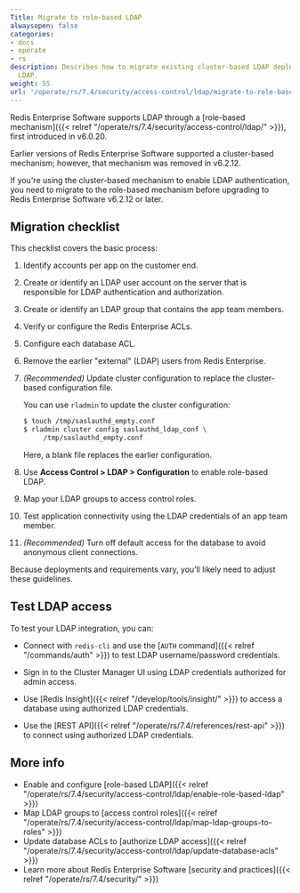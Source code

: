 ```yaml
---
Title: Migrate to role-based LDAP
alwaysopen: false
categories:
- docs
- operate
- rs
description: Describes how to migrate existing cluster-based LDAP deployments to role-based
  LDAP.
weight: 55
url: '/operate/rs/7.4/security/access-control/ldap/migrate-to-role-based-ldap/'
---
```


Redis Enterprise Software supports LDAP through a [role-based mechanism]({{< relref "/operate/rs/7.4/security/access-control/ldap/" >}}), first introduced in v6.0.20.

Earlier versions of Redis Enterprise Software supported a cluster-based mechanism; however, that mechanism was removed in v6.2.12.

If you're using the cluster-based mechanism to enable LDAP authentication, you need to migrate to the role-based mechanism before upgrading to Redis Enterprise Software v6.2.12 or later.

## Migration checklist

This checklist covers the basic process:

1.  Identify accounts per app on the customer end.

1.  Create or identify an LDAP user account on the server that is responsible for LDAP authentication and authorization.

1.  Create or identify an LDAP group that contains the app team members.

1.  Verify or configure the Redis Enterprise ACLs.

1.  Configure each database ACL.

1.  Remove the earlier "external" (LDAP) users from Redis Enterprise.

1.  _(Recommended)_ Update cluster configuration to replace the cluster-based configuration file.

    You can use `rladmin` to update the cluster configuration:

    ``` bash
    $ touch /tmp/saslauthd_empty.conf
    $ rladmin cluster config saslauthd_ldap_conf \
         /tmp/saslauthd_empty.conf
    ```

    Here, a blank file replaces the earlier configuration.

1.  Use **Access Control > LDAP > Configuration** to enable role-based LDAP.

1.  Map your LDAP groups to access control roles.

1.  Test application connectivity using the LDAP credentials of an app team member.

1.  _(Recommended)_ Turn off default access for the database to avoid anonymous client connections.

 Because deployments and requirements vary, you’ll likely need to adjust these guidelines.

## Test LDAP access

To test your LDAP integration, you can:

- Connect with `redis-cli` and use the [`AUTH` command]({{< relref "/commands/auth" >}}) to test LDAP username/password credentials.

- Sign in to the Cluster Manager UI using LDAP credentials authorized for admin access.

- Use [Redis Insight]({{< relref "/develop/tools/insight/" >}}) to access a database using authorized LDAP credentials.

- Use the [REST API]({{< relref "/operate/rs/7.4/references/rest-api" >}}) to connect using authorized LDAP credentials.

## More info

- Enable and configure [role-based LDAP]({{< relref "/operate/rs/7.4/security/access-control/ldap/enable-role-based-ldap" >}})
- Map LDAP groups to [access control roles]({{< relref "/operate/rs/7.4/security/access-control/ldap/map-ldap-groups-to-roles" >}})
- Update database ACLs to [authorize LDAP access]({{< relref "/operate/rs/7.4/security/access-control/ldap/update-database-acls" >}})
- Learn more about Redis Enterprise Software [security and practices]({{< relref "/operate/rs/7.4/security/" >}})
